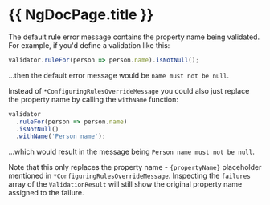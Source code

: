 # {{ NgDocPage.title }}

The default rule error message contains the property name being validated. For example, if you'd define a validation like this:

```typescript
validator.ruleFor(person => person.name).isNotNull();
```

...then the default error message would be `name must not be null`.

Instead of `*ConfiguringRulesOverrideMessage` you could also just replace the property name by calling the `withName` function:

```typescript
validator
  .ruleFor(person => person.name)
  .isNotNull()
  .withName('Person name');
```

...which would result in the message being `Person name must not be null`.

Note that this only replaces the property name - `{propertyName}` placeholder mentioned in `*ConfiguringRulesOverrideMessage`. Inspecting the `failures` array of the `ValidationResult` will still show the original property name assigned to the failure.
